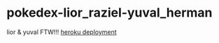 # pokedex-lior_raziel-yuval_herman
lior &amp; yuval FTW!!!
[heroku deployment](https://lior-yuval-pokedex.herokuapp.com/)
